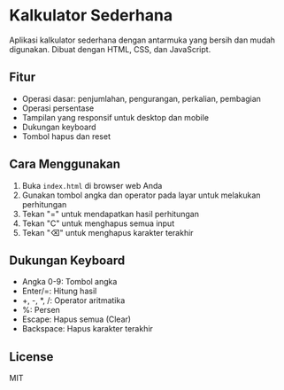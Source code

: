 # Kalkulator Sederhana

Aplikasi kalkulator sederhana dengan antarmuka yang bersih dan mudah digunakan. Dibuat dengan HTML, CSS, dan JavaScript.

## Fitur

- Operasi dasar: penjumlahan, pengurangan, perkalian, pembagian
- Operasi persentase
- Tampilan yang responsif untuk desktop dan mobile
- Dukungan keyboard
- Tombol hapus dan reset

## Cara Menggunakan

1. Buka `index.html` di browser web Anda
2. Gunakan tombol angka dan operator pada layar untuk melakukan perhitungan
3. Tekan "=" untuk mendapatkan hasil perhitungan
4. Tekan "C" untuk menghapus semua input
5. Tekan "⌫" untuk menghapus karakter terakhir

## Dukungan Keyboard

- Angka 0-9: Tombol angka
- Enter/=: Hitung hasil
- +, -, *, /: Operator aritmatika
- %: Persen
- Escape: Hapus semua (Clear)
- Backspace: Hapus karakter terakhir

## License

MIT

